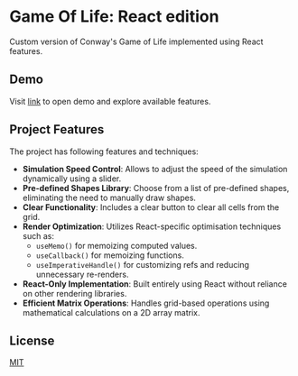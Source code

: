 # Game Of Life: React edition

Custom version of Conway's Game of Life implemented using React features.

## Demo

Visit [link](https://raam337.github.io/GameOfLife/) to open demo and explore available features.

## Project Features
The project has following features and techniques:

- **Simulation Speed Control**: Allows to adjust the speed of the simulation dynamically using a slider.  
- **Pre-defined Shapes Library**: Choose from a list of pre-defined shapes, eliminating the need to manually draw shapes.  
- **Clear Functionality**: Includes a clear button to clear all cells from the grid.  
- **Render Optimization**: Utilizes React-specific optimisation techniques such as:
  - `useMemo()` for memoizing computed values.  
  - `useCallback()` for memoizing functions.  
  - `useImperativeHandle()` for customizing refs and reducing unnecessary re-renders.  
- **React-Only Implementation**: Built entirely using React without reliance on other rendering libraries.  
- **Efficient Matrix Operations**: Handles grid-based operations using mathematical calculations on a 2D array matrix.  

## License

[MIT](https://choosealicense.com/licenses/mit/)
